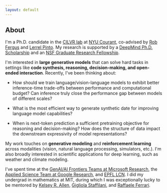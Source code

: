 ```yaml
---
layout: default
---
```

## About

I'm a Ph.D. candidate in the [CILVR lab](https://wp.nyu.edu/cilvr/) at [NYU Courant](https://cims.nyu.edu/dynamic/), co-advised by [Rob Fergus](https://cs.nyu.edu/~fergus/pmwiki/pmwiki.php) and [Lerrel Pinto](https://www.lerrelpinto.com/). My research is supported by a [DeepMind Ph.D. Scholarship](https://www.deepmind.com/scholarships) and an [NSF Graduate Research Fellowship](https://www.nsfgrfp.org/resources/about-grfp/).

I'm interested in **large generative models** that can solve hard tasks in settings like **code synthesis, reasoning, decision-making, and open-ended interaction**. Recently, I've been thinking about:

* How should we train language/vision-language models to exhibit better inference-time trade-offs between performance and computational budget? Can inference truly close the performance gap between models of different scales?

* What is the most efficient way to generate synthetic date for improving language model capabilities?

* When is next-token prediction a sufficient pretraining objective for reasoning and decision-making? How does the structure of data impact the downstream expressivity of model representations?

My work touches on **generative modeling** and **reinforcement learning** across modalities (vision, natural language processing, simulators, etc.). I'm also broadly interested in scientific applications for deep learning, such as weather and climate modeling.

I've spent time at the [GenAI/AI Frontiers Teams at Microsoft Research](https://www.microsoft.com/en-us/research/theme/machine-learning-ai-nyc/), the [Applied Science Team at Google Research](https://research.google/teams/applied-science/), and [EPFL LCN](https://lcnwww.epfl.ch/gerstner/). I did my undergrad in mathematics at MIT, during which I was exceptionally lucky to be mentored by [Kelsey R. Allen](https://k-r-allen.github.io/), [Gigliola Staffilani](https://math.mit.edu/~gigliola/), and [Raffaele Ferrari](http://ferrari.mit.edu/about/).
